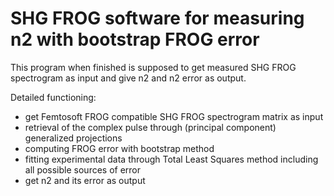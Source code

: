 # SHG FROG software for measuring n2 with bootstrap FROG error

This program when finished is supposed to get measured SHG FROG spectrogram as input and give n2 and n2 error as output.

Detailed functioning:
- get Femtosoft FROG compatible SHG FROG spectrogram matrix as input
- retrieval of the complex pulse through (principal component) generalized projections 
- computing FROG error with bootstrap method
- fitting experimental data through Total Least Squares method including all possible sources of error
- get n2 and its error as output
